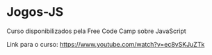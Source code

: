 # Jogos-JS
Curso disponibilizados pela Free Code Camp sobre JavaScript 

Link para o curso: https://www.youtube.com/watch?v=ec8vSKJuZTk 
